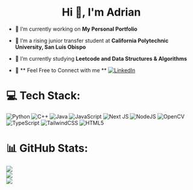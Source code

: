 <h1 align="center">Hi 👋, I'm Adrian</h1>

- 🔭 I’m currently working on **My Personal Portfolio**

- 🌱 I’m a rising junior transfer student at  **California Polytechnic University, San Luis Obispo**

- 👯 I’m currently studying **Leetcode and Data Structures & Algorithms**

- 💬 ** Feel Free to Connect with me **
[![LinkedIn](https://img.shields.io/badge/LinkedIn-%230077B5.svg?logo=linkedin&logoColor=white)](https://linkedin.com/in/https://www.linkedin.com/in/adrian-cardona/) 

# 💻 Tech Stack:
![Python](https://img.shields.io/badge/python-3670A0?style=for-the-badge&logo=python&logoColor=ffdd54) ![C++](https://img.shields.io/badge/c++-%2300599C.svg?style=for-the-badge&logo=c%2B%2B&logoColor=white) ![Java](https://img.shields.io/badge/java-%23ED8B00.svg?style=for-the-badge&logo=openjdk&logoColor=white) ![JavaScript](https://img.shields.io/badge/javascript-%23323330.svg?style=for-the-badge&logo=javascript&logoColor=%23F7DF1E) ![Next JS](https://img.shields.io/badge/Next-black?style=for-the-badge&logo=next.js&logoColor=white) ![NodeJS](https://img.shields.io/badge/node.js-6DA55F?style=for-the-badge&logo=node.js&logoColor=white) ![OpenCV](https://img.shields.io/badge/opencv-%23white.svg?style=for-the-badge&logo=opencv&logoColor=white) ![TypeScript](https://img.shields.io/badge/typescript-%23007ACC.svg?style=for-the-badge&logo=typescript&logoColor=white) ![TailwindCSS](https://img.shields.io/badge/tailwindcss-%2338B2AC.svg?style=for-the-badge&logo=tailwind-css&logoColor=white) ![HTML5](https://img.shields.io/badge/html5-%23E34F26.svg?style=for-the-badge&logo=html5&logoColor=white)
# 📊 GitHub Stats:
![](https://github-readme-stats.vercel.app/api?username=Guppty&theme=dark&hide_border=true&include_all_commits=false&count_private=false)<br/>
![](https://nirzak-streak-stats.vercel.app/?user=Guppty&theme=dark&hide_border=true)<br/>
![](https://github-readme-stats.vercel.app/api/top-langs/?username=Guppty&theme=dark&hide_border=true&include_all_commits=false&count_private=false&layout=compact)
